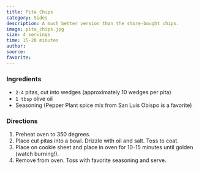 ```yaml
---
title: Pita Chips
category: Sides
description: A much better version than the store-bought chips.
image: pita_chips.jpg
size: 4 servings
time: 15-20 minutes
author: 
source: 
favorite: 
---
```


### Ingredients

* `2-4` pitas, cut into wedges (approximately 10 wedges per pita)
* `1 tbsp` olive oil
* Seasoning (Pepper Plant spice mix from San Luis Obispo is a favorite)

### Directions

1. Preheat oven to 350 degrees. 
2. Place cut pitas into a bowl. Drizzle with oil and salt. Toss to coat. 
3. Place on cookie sheet and place in oven for 10-15 minutes until golden (watch burning!). 
4. Remove from oven. Toss with favorite seasoning and serve.